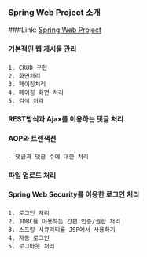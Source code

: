 ### Spring Web Project 소개

###Link: [Spring Web Project][project]

[project]: http://localhost:8008/

#### 기본적인 웹 게시물 관리

	1. CRUD 구현
	2. 화면처리
	3. 페이징처리
	4. 페이징 화면 처리
	5. 검색 처리

#### REST방식과 Ajax를 이용하는 댓글 처리

#### AOP와 트랜잭션

	- 댓글과 댓글 수에 대한 처리

#### 파일 업로드 처리

#### Spring Web Security를 이용한 로그인 처리

	1. 로그인 처리
	2. JDBC를 이용하는 간편 인증/권한 처리
	3. 스프링 시큐리티를 JSP에서 사용하기
	4. 자동 로그인
	5. 로그아웃 처리